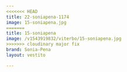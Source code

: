 ```yaml
---
<<<<<<< HEAD
title: 22-soniapena-1174
image: 15-soniapena.jpg
=======
title: 15-soniapena
image: /v1543919832/viterbo/15-soniapena.jpg
>>>>>>> cloudinary major fix
brand: Sonia-Pena
layout: vestito

---
```

